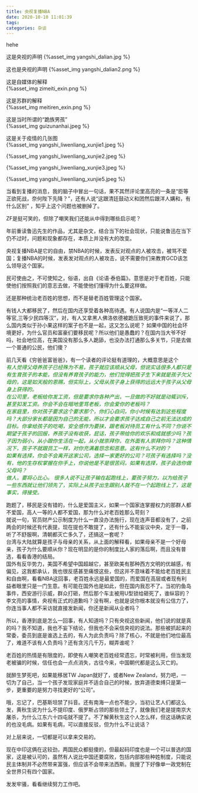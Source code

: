 ```yaml
---
title: 央视复播NBA
date: 2020-10-10 11:01:39
tags:
categories: 杂谈
---
```


hehe

<!--more-->

这是央视的声明
{%asset_img yangshi_dalian.jpg %}  

这也是央视的声明 
{%asset_img yangshi_dalian2.png %}  

这是自媒体的解释  
{%asset_img zimeiti_exin.png %}  

这是苏群的解释  
{%asset_img meitiren_exin.png %}  

这是当时所谓的“跪族男孩”  
{%asset_img guizunanhai.jpeg %}  

这是关于疫情的几张图  
{%asset_img yangshi_liwenliang_xunjie1.jpeg %}  

{%asset_img yangshi_liwenliang_xunjie2.jpeg %}  

{%asset_img yangshi_liwenliang_xunjie3.jpeg %}  

{%asset_img yangshi_liwenliang_xunjie5.jpeg %}  

当看到复播的消息，我的脑子中冒出一句话，果不其然评论里高亮的一条是“臣等正欲死战，奈何陛下先降？”，还有人说“这跟清廷鼓动义和团然后跟洋人媾和，有什么区别” ，知乎上这个问题也被删掉了。  

ZF是挺可笑的，但除了嘲笑我们还能从中得到哪些启示呢？  

年前重读鲁迅先生的作品，尤其是杂文，结合当下的社会现状，只能说鲁迅在当下仍不过时，问题和现象都存在，本质上并没有大的改变。  

央视复播NBA是它的自由，禁NBA的时候，发表反对观点的人被攻击，被骂不爱国；复播NBA的时候，发表发对观点的人被攻击，说不需要你们来教育GCD该怎么领导这个国家。  

民可使由之，不可使知之，俗语，出自《论语·泰伯篇》。意思是对于老百姓，只能使他们按照我们的意志去做，不能使他们懂得为什么要这样做。  

还是那种统治老百姓的思想，而不是替老百姓管理这个国家。  

有钱人大都移民了，然后在国内还享受着各种高待遇。有人说国内是“一等洋人二等官,三等少民四等汉”，对，有人又拿黑人佛洛依德被跪压致死的事件来说了，那么国内类似于孙小果这样的案子也不是一起，这又怎么说呢？ 如果中国的社会环境更好，为什么官员和富豪们要移民呢？所以他们是愚蠢的？在国内当大爷不好吗，社会地位高，在美国没有那么多人跪舔，也没办法打通那么多关节，只是去做一个普通的公民，他们傻？  

前几天看《穷爸爸富爸爸》，有一个读者的评论挺有道理的，大概意思是这个  
_<font color=green>
有人觉得父母养孩子已经殊为不易，孩子就应该顺从父母，但说实话很多人都只是有生育孩子的本能，但没有养育孩子的能力，他们觉得把孩子生下来就是孩子欠父母的，这是如天般的恩赐，但实际上，父母从孩子身上获得的远远大于孩子从父母身上获得的。  
在公司里，老板给你发工资，但是要求你各种产出，一旦做的不好就是动辄训斥，甚至扣发工资。你会不会在暗地里骂老板，你会爱你的老板吗？    
在家庭里，你对孩子要求这个要求那个，你扪心自问，你小时候有达到这些程度吗？大部分家长都是因为自己的无能，所以才会要求孩子达成自己之前无法达成的目标。你拿给孩子的吃喝，安全感作为要挟，跟老板对待员工有什么不同？你说不期望于孩子的回报，养孩子没有收获，屁话，孩子带给你的欢乐和成就感少吗？孩子因为弱小，从小跟你生活在一起，从小就崇拜你，在外面有人崇拜你吗？这种情况下，孩子不就跟员工一样，对你充满着怨念和恶意。这有什么不对的？  
如果有选择，你会不会离开这家公司，选择一家更好的公司？可孩子有选择吗？没有，他的生存权掌握在你手上，你说他是不是很苦闷，如果有选择，孩子会选你做父母吗？  
做人，要将心比心。
很多人说不让孩子输在起跑线上，要孩子努力，以为给孩子一些东西就让他们领先了，实际上从孩子出生跟别人就不在一个起跑线上了，这是事实，得接受。 
</font>_  

跑题了，移民是没有错的，什么是爱国主义，如果一个国家连掌握权力的那群人都不爱国，高人一等的人都不爱国，那为什么对老百姓那么苛刻？  
就说一句，官员财产公示制度为什么一直没办法施行，现在连声音都没有了，之前两会的时候还有代表提，现在提也不敢提了，还有什么不能妄议中央，定于一尊，听了不舒服啊，清朝都灭亡多久了，还搞这一套呢？  
台湾与大陆就算是孩子与母亲的关系，从上面的解释看，如果母亲不是一个好母亲，孩子为什么要顺从你？现在明显的是你的制度比人家的落后啊，而且没有普选，看看香港的结局。  
国外有反华势力，美国不希望中国超越它，甚至欧美有那种西方文明的优越感，有偏见，这我都承认，我也很反感甚至痛恨这些，但这并不意味着不能给老百姓民主和自由啊，看看NBA这回事，老百姓永远是最爱国的，而爱国在高层或者现有利益者眼里只是一门生意。有可能在国外也是如此，但在国内我忍不了。当初钓鱼岛事件，西安游行示威，群众打砸，然后那个车主被用U型锁给砸死了，谁纵容的？  
李文亮的事情，央视有正式的道歉吗？没有啊，也就是说你根本就没有公信力了，你连当事人都不采访就直接发新闻，你还是新闻从业者吗？  

所以，香港到底是怎么一回事，有人知道吗？只有央视这些新闻，他们说的就是真的吗？我不知道，我也不妄下结论，但我也不会采信央视的说法。那些被抓起来的常委，委员到底是谁选上去的，有人为此负责吗？除了核心，不就是他们地位最高了，难道不该有人负责吗？还有贪污几千万，糊弄谁呢？   

老百姓的热情是有限度的，即使有人嘲笑老百姓经常遗忘，时常被利用，但当发现老被骗的时候，信任也会一点点消失，古往今来，中国朝代都是这么灭亡的。  

就醉生梦死吧，如果能移居TW Japan就好了，或者New Zealand，努力吧，一切为了自己，当一个孩子发现家庭并不适合自己的时候，放弃道德束缚只是第一步，更重要的是努力寻找更好的“公司”。  

哦，忘记了，巴基斯坦禁了抖音。还有南海一点也不能少，当初让艺人们都这么发，黄秋生说为什么不提印度、俄罗斯占领的那些领土了，就像我们老是提南京大屠杀，为什么江东六十四屯就不提了。不了解黄秋生这个人怎么样，但这话确实说的也没毛病。如果有毛病，可以直接反驳，但为什么不让说话？  

对上层来说，一切都是可以拿来交易的。  

现在中印这俩在这较劲，两国民众都挺傻的，但最起码印度也是一个可以普选的国家，这是被认可的，虽然有人说比中国还要腐败，包括内部那些种姓制度，只能说民主体制并不必然带来富强，但应该不会带来法西斯。我搜了下好像单一政党制在全世界只有四个国家。  

发发牢骚，看看继续努力工作吧。  
